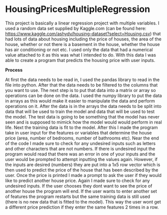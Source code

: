 # HousingPricesMultipleRegression
This project is basically a linear regression project with multiple variables. I used a random data set supplied by Kaggle.com (can be found here: https://www.kaggle.com/ashydv/housing-dataset?select=Housing.csv) that had lots of data about housing including the price of houses, the area of the house, whether or not there is a basement in the house, whether the house has air conditioning or not etc. I used only the data that had a numerical value attached to it as this was what I intended to do. With this data I was able to create a program that predicts the housing price with user inputs.



**Process**

At first the data needs to be read in, I used the pandas library to read in the file into python. After that the data needs to be filtered to the columns that you want to use. The next step is to put that data into a matrix or array so operations can be done on the data. I used the numpy library to put the data in arrays as this would make it easier to manipulate the data and perform operations on it. After the data is in the arrays the data needs to be split into data that will be used to train the model and data that will be used to test the model. The test data is going to be something that the model has never seen and is supposed to mimick how the model would would perform in real life. Next the training data is fit to the model. After this I made the program take in user input for the features or variables that determine the house price (area, number of bedrooms, number of bathrooms etc). Near the end of the code I made sure to check for any undesired inputs such as letters and other characters that are not numbers. If there is undesired input the program would read that there was an error in one of your inputs and the user would be prompted to attempt inputting the values again. However, if the inputs are desired (numbers) they are put into a 1x5 row vector which is then used to predict the price of the house that has been described by the user. Once the price is printed I made a prompt to ask the user if they would like to predict another house price. Again I made sure to check for any undesired inputs. If the user chooses they dont want to see the price of another house the program will end. If the user wants to enter another set of features the program restarts but the same training data is still used (there is no new data that is fitted to the model). This way the user wont get a different price prediction if they enter the same features 2 times in a row. 
